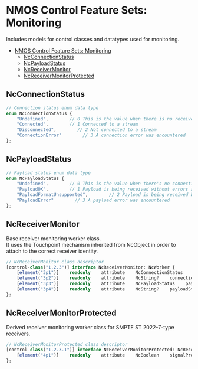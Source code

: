 # NMOS Control Feature Sets: Monitoring

Includes models for control classes and datatypes used for monitoring.

- [NMOS Control Feature Sets: Monitoring](#nmos-control-feature-sets-monitoring)
  - [NcConnectionStatus](#ncconnectionstatus)
  - [NcPayloadStatus](#ncpayloadstatus)
  - [NcReceiverMonitor](#ncreceivermonitor)
  - [NcReceiverMonitorProtected](#ncreceivermonitorprotected)

## NcConnectionStatus

```typescript
// Connection status enum data type
enum NcConnectionStatus {
    "Undefined",        // 0 This is the value when there is no receiver
    "Connected",        // 1 Connected to a stream
    "Disconnected",        // 2 Not connected to a stream
    "ConnectionError"        // 3 A connection error was encountered
};
```

## NcPayloadStatus

```typescript
// Payload status enum data type
enum NcPayloadStatus {
    "Undefined",        // 0 This is the value when there's no connection.
    "PayloadOK",        // 1 Payload is being received without errors and is the correct type
    "PayloadFormatUnsupported",        // 2 Payload is being received but is of an unsupported type
    "PayloadError"        // 3 A payload error was encountered
};
```

## NcReceiverMonitor

Base receiver monitoring worker class.  
It uses the Touchpoint mechanism inherited from NcObject in order to attach to the correct receiver identity.

```typescript
// NcReceiverMonitor class descriptor
[control-class("1.2.3")] interface NcReceiverMonitor: NcWorker {
    [element("3p1")]    readonly    attribute    NcConnectionStatus    connectionStatus;    // Connection status property
    [element("3p2")]    readonly    attribute    NcString?    connectionStatusMessage;    // Connection status message property
    [element("3p3")]    readonly    attribute    NcPayloadStatus    payloadStatus;    // Payload status property
    [element("3p4")]    readonly    attribute    NcString?    payloadStatusMessage;    // Payload status message property
};
```

## NcReceiverMonitorProtected

Derived receiver monitoring worker class for SMPTE ST 2022-7-type receivers.

```typescript
// NcReceiverMonitorProtected class descriptor
[control-class("1.2.3.1")] interface NcReceiverMonitorProtected: NcReceiverMonitor {
    [element("4p1")]    readonly    attribute    NcBoolean    signalProtectionStatus;    // Indicates if signal protection is active
};
```

